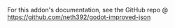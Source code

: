 For this addon's documentation, see the GitHub repo @ https://github.com/neth392/godot-improved-json
